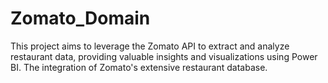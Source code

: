 # Zomato_Domain
This project aims to leverage the Zomato API to extract and analyze restaurant data, providing valuable insights and visualizations using Power BI. The integration of Zomato's extensive restaurant database.
